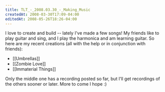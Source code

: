 ```yaml
---
title: TLT_-_2008.03.30_-_Making_Music
createdAt: 2008-03-30T17:09-04:00
editedAt: 2008-05-26T18:26-04:00
---
```


I love to create and build -- lately I've made a few songs! My friends like to play guitar and sing, and I play the harmonica and am learning guitar. So here are my recent creations (all with the help or in conjunction with friends):

* [[Umbrellas]]
* [[Zombie Love]]
* [[Immaterial Things]]

Only the middle one has a recording posted so far, but I'll get recordings of the others sooner or later. More to come I hope :)


